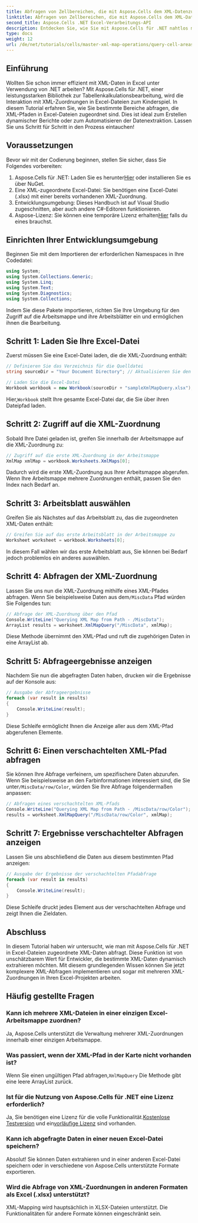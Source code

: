 ```yaml
---
title: Abfragen von Zellbereichen, die mit Aspose.Cells dem XML-Datenzuordnungspfad zugeordnet sind
linktitle: Abfragen von Zellbereichen, die mit Aspose.Cells dem XML-Datenzuordnungspfad zugeordnet sind
second_title: Aspose.Cells .NET Excel-Verarbeitungs-API
description: Entdecken Sie, wie Sie mit Aspose.Cells für .NET nahtlos mit XML-Daten in Excel arbeiten können. Dieses umfassende Tutorial führt Sie durch den Prozess der Abfrage von Zellbereichen, die XML-Pfaden zugeordnet sind, sodass Sie die Datenextraktion automatisieren und mühelos dynamische Berichte erstellen können.
type: docs
weight: 12
url: /de/net/tutorials/cells/master-xml-map-operations/query-cell-areas-mapped-to-xml-data-map-path/
---
```

## Einführung

Wollten Sie schon immer effizient mit XML-Daten in Excel unter Verwendung von .NET arbeiten? Mit Aspose.Cells für .NET, einer leistungsstarken Bibliothek zur Tabellenkalkulationsbearbeitung, wird die Interaktion mit XML-Zuordnungen in Excel-Dateien zum Kinderspiel. In diesem Tutorial erfahren Sie, wie Sie bestimmte Bereiche abfragen, die XML-Pfaden in Excel-Dateien zugeordnet sind. Dies ist ideal zum Erstellen dynamischer Berichte oder zum Automatisieren der Datenextraktion. Lassen Sie uns Schritt für Schritt in den Prozess eintauchen!

## Voraussetzungen

Bevor wir mit der Codierung beginnen, stellen Sie sicher, dass Sie Folgendes vorbereiten:

1.  Aspose.Cells für .NET: Laden Sie es herunter[Hier](https://releases.aspose.com/cells/net/) oder installieren Sie es über NuGet.
2. Eine XML-zugeordnete Excel-Datei: Sie benötigen eine Excel-Datei (.xlsx) mit einer bereits vorhandenen XML-Zuordnung.
3. Entwicklungsumgebung: Dieses Handbuch ist auf Visual Studio zugeschnitten, aber auch andere C#-Editoren funktionieren.
4.  Aspose-Lizenz: Sie können eine temporäre Lizenz erhalten[Hier](https://purchase.aspose.com/temporary-license/) falls du eines brauchst.

## Einrichten Ihrer Entwicklungsumgebung

Beginnen Sie mit dem Importieren der erforderlichen Namespaces in Ihre Codedatei:

```csharp
using System;
using System.Collections.Generic;
using System.Linq;
using System.Text;
using System.Diagnostics;
using System.Collections;
```

Indem Sie diese Pakete importieren, richten Sie Ihre Umgebung für den Zugriff auf die Arbeitsmappe und ihre Arbeitsblätter ein und ermöglichen ihnen die Bearbeitung.

## Schritt 1: Laden Sie Ihre Excel-Datei

Zuerst müssen Sie eine Excel-Datei laden, die die XML-Zuordnung enthält:

```csharp
// Definieren Sie das Verzeichnis für die Quelldatei
string sourceDir = "Your Document Directory"; // Aktualisieren Sie den Pfad entsprechend

// Laden Sie die Excel-Datei
Workbook workbook = new Workbook(sourceDir + "sampleXmlMapQuery.xlsx");
```

 Hier,`Workbook` stellt Ihre gesamte Excel-Datei dar, die Sie über ihren Dateipfad laden.

## Schritt 2: Zugriff auf die XML-Zuordnung

Sobald Ihre Datei geladen ist, greifen Sie innerhalb der Arbeitsmappe auf die XML-Zuordnung zu:

```csharp
// Zugriff auf die erste XML-Zuordnung in der Arbeitsmappe
XmlMap xmlMap = workbook.Worksheets.XmlMaps[0];
```

Dadurch wird die erste XML-Zuordnung aus Ihrer Arbeitsmappe abgerufen. Wenn Ihre Arbeitsmappe mehrere Zuordnungen enthält, passen Sie den Index nach Bedarf an.

## Schritt 3: Arbeitsblatt auswählen

Greifen Sie als Nächstes auf das Arbeitsblatt zu, das die zugeordneten XML-Daten enthält:

```csharp
// Greifen Sie auf das erste Arbeitsblatt in der Arbeitsmappe zu
Worksheet worksheet = workbook.Worksheets[0];
```

In diesem Fall wählen wir das erste Arbeitsblatt aus, Sie können bei Bedarf jedoch problemlos ein anderes auswählen.

## Schritt 4: Abfragen der XML-Zuordnung

Lassen Sie uns nun die XML-Zuordnung mithilfe eines XML-Pfades abfragen. Wenn Sie beispielsweise Daten aus dem`/MiscData` Pfad würden Sie Folgendes tun:

```csharp
// Abfrage der XML-Zuordnung über den Pfad
Console.WriteLine("Querying XML Map from Path - /MiscData");
ArrayList results = worksheet.XmlMapQuery("/MiscData", xmlMap);
```

Diese Methode übernimmt den XML-Pfad und ruft die zugehörigen Daten in eine ArrayList ab.

## Schritt 5: Abfrageergebnisse anzeigen

Nachdem Sie nun die abgefragten Daten haben, drucken wir die Ergebnisse auf der Konsole aus:

```csharp
// Ausgabe der Abfrageergebnisse
foreach (var result in results)
{
    Console.WriteLine(result);
}
```

Diese Schleife ermöglicht Ihnen die Anzeige aller aus dem XML-Pfad abgerufenen Elemente.

## Schritt 6: Einen verschachtelten XML-Pfad abfragen

 Sie können Ihre Abfrage verfeinern, um spezifischere Daten abzurufen. Wenn Sie beispielsweise an den Farbinformationen interessiert sind, die Sie unter`/MiscData/row/Color`, würden Sie Ihre Abfrage folgendermaßen anpassen:

```csharp
// Abfragen eines verschachtelten XML-Pfads
Console.WriteLine("Querying XML Map from Path - /MiscData/row/Color");
results = worksheet.XmlMapQuery("/MiscData/row/Color", xmlMap);
```

## Schritt 7: Ergebnisse verschachtelter Abfragen anzeigen

Lassen Sie uns abschließend die Daten aus diesem bestimmten Pfad anzeigen:

```csharp
// Ausgabe der Ergebnisse der verschachtelten Pfadabfrage
foreach (var result in results)
{
    Console.WriteLine(result);
}
```

Diese Schleife druckt jedes Element aus der verschachtelten Abfrage und zeigt Ihnen die Zieldaten.

## Abschluss

In diesem Tutorial haben wir untersucht, wie man mit Aspose.Cells für .NET in Excel-Dateien zugeordnete XML-Daten abfragt. Diese Funktion ist von unschätzbarem Wert für Entwickler, die bestimmte XML-Daten dynamisch extrahieren möchten. Mit diesem grundlegenden Wissen können Sie jetzt komplexere XML-Abfragen implementieren und sogar mit mehreren XML-Zuordnungen in Ihren Excel-Projekten arbeiten. 

## Häufig gestellte Fragen

### Kann ich mehrere XML-Dateien in einer einzigen Excel-Arbeitsmappe zuordnen?  
Ja, Aspose.Cells unterstützt die Verwaltung mehrerer XML-Zuordnungen innerhalb einer einzigen Arbeitsmappe.

### Was passiert, wenn der XML-Pfad in der Karte nicht vorhanden ist?  
 Wenn Sie einen ungültigen Pfad abfragen,`XmlMapQuery` Die Methode gibt eine leere ArrayList zurück.

### Ist für die Nutzung von Aspose.Cells für .NET eine Lizenz erforderlich?  
 Ja, Sie benötigen eine Lizenz für die volle Funktionalität.[Kostenlose Testversion](https://releases.aspose.com/) und ein[vorläufige Lizenz](https://purchase.aspose.com/temporary-license/) sind vorhanden.

### Kann ich abgefragte Daten in einer neuen Excel-Datei speichern?  
Absolut! Sie können Daten extrahieren und in einer anderen Excel-Datei speichern oder in verschiedene von Aspose.Cells unterstützte Formate exportieren.

### Wird die Abfrage von XML-Zuordnungen in anderen Formaten als Excel (.xlsx) unterstützt?  
XML-Mapping wird hauptsächlich in XLSX-Dateien unterstützt. Die Funktionalitäten für andere Formate können eingeschränkt sein.
